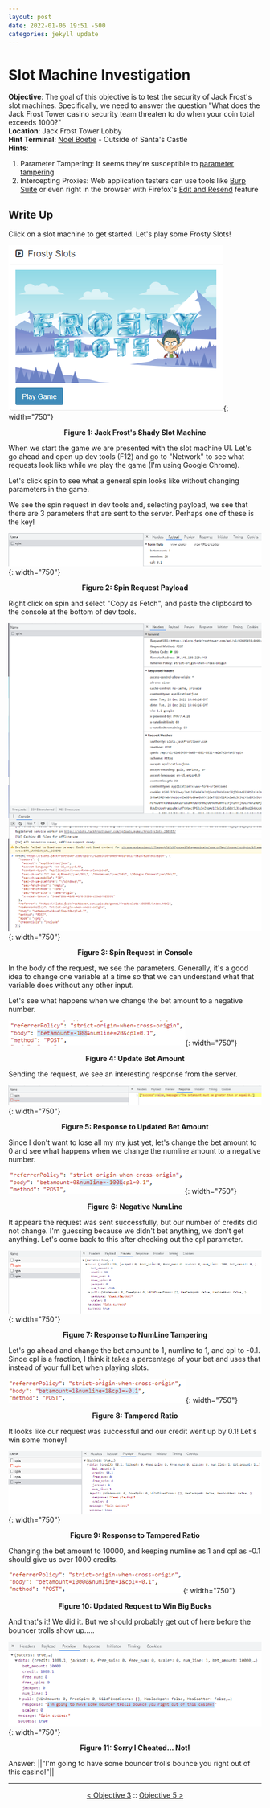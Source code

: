 ```yaml
---
layout: post
date: 2022-01-06 19:51 -500
categories: jekyll update
---
```


# Slot Machine Investigation

**Objective**: The goal of this objective is to test the security of Jack Frost's slot machines. Specifically, we need to answer the question "What does the Jack Frost Tower casino security team threaten to do when your coin total exceeds 1000?"  
**Location**: Jack Frost Tower Lobby  
**Hint Terminal**: [Noel Boetie](/write_ups/2021_sans_hhc/term/2022-01-07-SANS-Holiday-Hack-Logic-Munchers) - Outside of Santa's Castle  
**Hints**:
1. Parameter Tampering: It seems they're susceptible to [parameter tampering](https://owasp.org/www-community/attacks/Web_Parameter_Tampering)
2. Intercepting Proxies: Web application testers can use tools like [Burp Suite](https://portswigger.net/burp/communitydownload) or even right in the browser with Firefox's [Edit and Resend](https://itectec.com/superuser/how-to-edit-parameters-sent-through-a-form-on-the-firebug-console/) feature

## Write Up

Click on a slot machine to get started. Let's play some Frosty Slots!

![Internet Slot!](/assets/img/2021_sans_hhc/obj/obj04/picture_1.png){: width="750"}
<p align="center"><strong>Figure 1: Jack Frost's Shady Slot Machine</strong></p>

When we start the game we are presented with the slot machine UI. Let's go ahead and open up dev tools (F12) and go to "Network" to see what requests look like while we play the game (I'm using Google Chrome).

Let's click spin to see what a general spin looks like without changing parameters in the game.

We see the spin request in dev tools and, selecting payload, we see that there are 3 parameters that are sent to the server. Perhaps one of these is the key!

![Spin Request](/assets/img/2021_sans_hhc/obj/obj04/picture_2.png){: width="750"}
<p align="center"><strong>Figure 2: Spin Request Payload</strong></p>

Right click on spin and select "Copy as Fetch", and paste the clipboard to the console at the bottom of dev tools.

![Actual Request](/assets/img/2021_sans_hhc/obj/obj04/picture_3.png){: width="750"}
<p align="center"><strong>Figure 3: Spin Request in Console</strong></p>

In the body of the request, we see the parameters. Generally, it's a good idea to change one variable at a time so that we can understand what that variable does without any other input.

Let's see what happens when we change the bet amount to a negative number.

![Update Bet Amount](/assets/img/2021_sans_hhc/obj/obj04/picture_4.png){: width="750"}
<p align="center"><strong>Figure 4: Update Bet Amount</strong></p>


Sending the request, we see an interesting response from the server.

![Response to Updated Bet Amount](/assets/img/2021_sans_hhc/obj/obj04/picture_5.png){: width="750"}
<p align="center"><strong>Figure 5: Response to Updated Bet Amount</strong></p>


Since I don't want to lose all my my just yet, let's change the bet amount to 0 and see what happens when we change the numline amount to a negative number.

![Negative NumLine](/assets/img/2021_sans_hhc/obj/obj04/picture_6.png){: width="750"}
<p align="center"><strong>Figure 6: Negative NumLine</strong></p>


It appears the request was sent successfully, but our number of credits did not change. I'm guessing because we didn't bet anything, we don't get anything. Let's come back to this after checking out the cpl parameter.

![Response to NumLine Tampering](/assets/img/2021_sans_hhc/obj/obj04/picture_7.png){: width="750"}
<p align="center"><strong>Figure 7: Response to NumLine Tampering</strong></p>

Let's go ahead and change the bet amount to 1, numline to 1, and cpl to -0.1. Since cpl is a fraction, I think it takes a percentage of your bet and uses that instead of your full bet when playing slots.

![Tampered Ratio](/assets/img/2021_sans_hhc/obj/obj04/picture_8.png){: width="750"}
<p align="center"><strong>Figure 8: Tampered Ratio</strong></p>


It looks like our request was successful and our credit went up by 0.1! Let's win some money!

![Response to Tampered Ratio](/assets/img/2021_sans_hhc/obj/obj04/picture_9.png){: width="750"}
<p align="center"><strong>Figure 9: Response to Tampered Ratio</strong></p>

Changing the bet amount to 10000, and keeping numline as 1 and cpl as -0.1 should give us over 1000 credits.

![Fully Tampered Request](/assets/img/2021_sans_hhc/obj/obj04/picture_10.png){: width="750"}
<p align="center"><strong>Figure 10: Updated Request to Win Big Bucks</strong></p>

And that's it! We did it. But we should probably get out of here before the bouncer trolls show up.....

![Sorry I Cheated... Not!](/assets/img/2021_sans_hhc/obj/obj04/picture_11.png){: width="750"}
<p align="center"><strong>Figure 11: Sorry I Cheated... Not!</strong></p>

Answer: ||"I'm going to have some bouncer trolls bounce you right out of this casino!"||

---
<p align="center"><a href="/write_ups/2021_sans_hhc/obj/2022-01-06-SANS-Holiday-Hack-Objective-3">< Objective 3</a> :: <a href="/write_ups/2021_sans_hhc/obj/2022-01-06-SANS-Holiday-Hack-Objective-5">Objective 5 ></a></p>